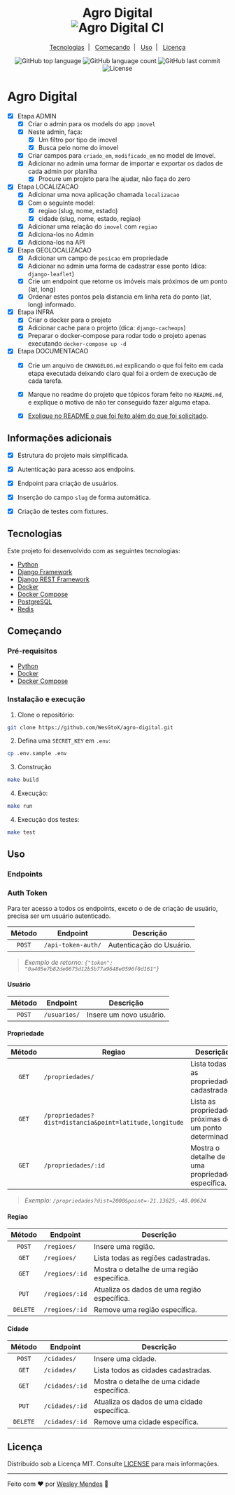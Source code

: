 <h1 align="center">
  Agro Digital
  <br />
  <img alt="Agro Digital CI" src="https://github.com/WesGtoX/agro-digital/workflows/Agro%20Digital%20CI/badge.svg" />
</h1>

<p align="center">
  <a href="#tecnologias">Tecnologias</a>&nbsp;&nbsp;|&nbsp;&nbsp;
  <a href="#começando">Começando</a>&nbsp;&nbsp;|&nbsp;&nbsp;
  <a href="#uso">Uso</a>&nbsp;&nbsp;|&nbsp;&nbsp;
  <a href="#licença">Licença</a>
</p>

<p align="center">
  <img alt="GitHub top language" src="https://img.shields.io/github/languages/top/wesgtox/agro-digital?style=plastic" />
  <img alt="GitHub language count" src="https://img.shields.io/github/languages/count/wesgtox/agro-digital?style=plastic" />
  <img alt="GitHub last commit" src="https://img.shields.io/github/last-commit/wesgtox/agro-digital?style=plastic" />
  <img alt="License" src="https://img.shields.io/github/license/wesgtox/agro-digital?style=plastic" />
</p>


# Agro Digital

- [x] Etapa ADMIN
  - [x] Criar o admin para os models do app `imovel`
  - [x] Neste admin, faça:
      - [x] Um filtro por tipo de imovel
      - [x] Busca pelo nome do imovel
  - [x] Criar campos para `criado_em`, `modificado_em` no model de imovel.
  - [x] Adicionar no admin uma formar de importar e exportar os dados de cada admin por planilha
      - [x] Procure um projeto para lhe ajudar, não faça do zero

- [x] Etapa LOCALIZACAO
  - [x] Adicionar uma nova aplicação chamada `localizacao`
  - [x] Com o seguinte model:
      - [x] regiao (slug, nome, estado)
      - [x] cidade (slug, nome, estado, regiao)
  - [x] Adicionar uma relação do `imovel` com `regiao`
  - [x] Adiciona-los no Admin
  - [x] Adiciona-los na API

- [x] Etapa GEOLOCALIZACAO
  - [x] Adicionar um campo de `posicao` em propriedade
  - [x] Adicionar no admin uma forma de cadastrar esse ponto (dica: `django-leaflet`)
  - [x] Crie um endpoint que retorne os imóveis mais próximos de um ponto (lat, long)
  - [x] Ordenar estes pontos pela distancia em linha reta do ponto (lat, long) informado.

- [x] Etapa INFRA
  - [x] Criar o docker para o projeto
  - [x] Adicionar cache para o projeto (dica: `django-cacheops`)
  - [x] Preparar o docker-compose para rodar todo o projeto apenas executando `docker-compose up -d`

- [x] Etapa DOCUMENTACAO
  - [x] Crie um arquivo de `CHANGELOG.md` explicando o que foi feito em cada etapa executada deixando claro qual foi a ordem de execução de cada tarefa.
  - [x] Marque no readme do projeto que tópicos foram feito no `README.md`, e explique o motivo de não ter conseguido fazer alguma etapa.
  - [x] [Explique no README o que foi feito além do que foi solicitado](#informações-adicionais).


## Informações adicionais

- [x] Estrutura do projeto mais simplificada.
- [x] Autenticação para acesso aos endpoins.
- [x] Endpoint para criação de usuários.
- [x] Inserção do campo `slug` de forma automática.
- [x] Criação de testes com fixtures.


## Tecnologias

Este projeto foi desenvolvido com as seguintes tecnologias:

- [Python](https://www.python.org/)
- [Django Framework](https://www.djangoproject.com/)
- [Django REST Framework](https://www.django-rest-framework.org/)
- [Docker](https://www.docker.com/)
- [Docker Compose](https://docs.docker.com/compose/)
- [PostgreSQL](https://www.postgresql.org/)
- [Redis](https://redis.io/)


## Começando

### Pré-requisitos

- [Python](https://www.python.org/)
- [Docker](https://www.docker.com/)
- [Docker Compose](https://docs.docker.com/compose/)


### Instalação e execução

1. Clone o repositório:
```bash
git clone https://github.com/WesGtoX/agro-digital.git
```
2. Defina uma `SECRET_KEY` em `.env`:
```bash
cp .env.sample .env
```
3. Construção
```bash
make build
```
4. Execução:
```bash
make run
```
4. Execução dos testes:
```bash
make test
```


## Uso

### Endpoints

### Auth Token

Para ter acesso a todos os endpoints, exceto o de de criação de usuário, precisa ser um usuário autenticado.

| Método | Endpoint           | Descrição                |
| :----: | ------------------ | ------------------------ |
| `POST` | `/api-token-auth/` | Autenticação do Usuário. |
> _Exemplo de retorno: `{"token": "0a405e7b82de0675d12b5b77a9648e0596f0d161"}`_

#### Usuário

| Método | Endpoint     | Descrição               |
| :----: | ------------ | ----------------------- |
| `POST` | `/usuarios/` | Insere um novo usuário. |

#### Propriedade

| Método | Regiao                                                  | Descrição                                               |
| :----: | ------------------------------------------------------- | ------------------------------------------------------- |
| `GET`  | `/propriedades/`                                        | Lista todas as propriedades cadastradas.                |
| `GET`  | `/propriedades?dist=distancia&point=latitude,longitude` | Lista as propriedades próximas de um ponto determinado. |
| `GET`  | `/propriedades/:id`                                     | Mostra o detalhe de uma propriedade específica.         |
> _Exemplo: `/propriedades?dist=2000&point=-21.13625,-48.00624`_

#### Regiao

|  Método  | Endpoint       | Descrição                                   |
| :------: | -------------- | ------------------------------------------- |
|  `POST`  | `/regioes/`    | Insere uma região.                          |
|  `GET`   | `/regioes/`    | Lista todas as regiões cadastradas.         |
|  `GET`   | `/regioes/:id` | Mostra o detalhe de uma região específica.  |
|  `PUT`   | `/regioes/:id` | Atualiza os dados de uma região específica. |
| `DELETE` | `/regioes/:id` | Remove uma região específica.               |

#### Cidade

|  Método  | Endpoint       | Descrição                                   |
| :------: | -------------- | ------------------------------------------- |
|  `POST`  | `/cidades/`    | Insere uma cidade.                          |
|  `GET`   | `/cidades/`    | Lista todos as cidades cadastradas.         |
|  `GET`   | `/cidades/:id` | Mostra o detalhe de uma cidade específica.  |
|  `PUT`   | `/cidades/:id` | Atualiza os dados de uma cidade específica. |
| `DELETE` | `/cidades/:id` | Remove uma cidade específica.               |


## Licença

Distribuído sob a Licença MIT. Consulte [LICENSE](LICENSE) para mais informações.

---

Feito com ♥ por [Wesley Mendes](https://wesleymendes.com.br/) :wave:
